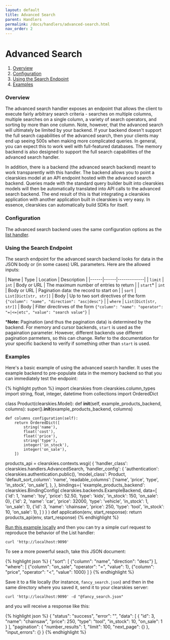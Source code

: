 ```yaml
---
layout: default
title: Advanced Search
parent: Handlers
permalink: /docs/handlers/advanced-search.html
nav_order: 2
---
```


# Advanced Search

 1. [Overview](#overview)
 2. [Configuration](#configuration)
 3. [Using the Search Endpoint](#using-the-search-endpoint)
 4. [Examples](#examples)

### Overview

The advanced search handler exposes an endpoint that allows the client to execute fairly arbitrary search criteria - searches on multiple columns, multiple searches on a single column, a variety of search operators, and sorting by more than one column.  Note, however, that the advanced search will ultimately be limited by your backend.  If your backend doesn't support the full search capabilities of the advanced search, then your clients may end up seeing 500s when making more complicated queries.  In general, you can expect this to work well with full-featured databases.  The memory backend is also designed to support the full search capabilities of the advanced search handler.

In addition, there is a backend (the advanced search backend) meant to work transparently with this handler.  The backend allows you to point a clearskies model at an API endpoint hosted with the advanced search backend.  Queries made with the standard query builder built into clearskies models will then be automatically translated into API calls to the advanced search backend.  The end result of this is that integrating a clearskies application with another application built in clearskies is very easy.  In essence, clearskies can automatically build SDKs for itself.

### Configuration

The advanced search backend uses the same configuration options as the [list handler](list.html#configuration).

### Using the Search Endpoint

The search endpoint for the advanced search backend looks for data in the JSON body or (in some cases) URL parameters.  Here are the allowed inputs:

| Name | Type | Location | Description |
|------|------|-------------|
| `limit` | `int` | Body or URL | The maximum number of entries to return |
| `start`* | `int` | Body or URL | Pagination data: the record to start on |
| `sort` | `List[Dict[str, str]]` | Body | Up to two sort directives of the form `{"column": "name", "direction": "asc|desc"}` |
| `where` | `List[Dict[str, str]]` | Body | Filter directirves of the form `{"column": "name": "operator": "=|<=|etc", "value": "search value"}` |

***Note:** Pagination (and thus the pagination data) is determined by the backend.  For memory and cursor backends, `start` is used as the pagaination parameter.  However, different backends use different pagination parmeters, so this can change.  Refer to the documentation for your specific backend to verify if something other than `start` is used.

### Examples

Here's a basic example of using the advanced search handler.  It uses the example backend to pre-populate data in the memory backend so that you can immediately test the endpoint:

{% highlight python %}
import clearskies
from clearskies.column_types import string, float, integer, datetime
from collections import OrderedDict

class Product(clearskies.Model):
    def __init__(self, example_products_backend, columns):
        super().__init__(example_products_backend, columns)

    def columns_configuration(self):
        return OrderedDict([
            string('name'),
            float('cost'),
            float('price'),
            string('type'),
            integer('in_stock'),
            integer('on_sale'),
        ])

products_api = clearskies.contexts.wsgi(
    {
        'handler_class': clearskies.handlers.AdvancedSearch,
        'handler_config': {
            'authentication': clearskies.authentication.public(),
            'model_class': Product,
            'default_sort_column': 'name',
            'readable_columns': ['name', 'price', 'type', 'in_stock', 'on_sale'],
        },
    },
    bindings={
        'example_products_backend': clearskies.BindingConfig(
            clearskies.backends.ExampleBackend,
            data=[
                {'id': 1, 'name': 'toy', 'price': 52.50, 'type': 'kids', 'in_stock': 150, 'on_sale': 0},
                {'id': 2, 'name': 'car', 'price': 32000, 'type': 'vehicle', 'in_stock': 1, 'on_sale': 1},
                {'id': 3, 'name': 'chainsaw', 'price': 250, 'type': 'tool', 'in_stock': 10, 'on_sale': 1},
            ]
        )
    }
)
def application(env, start_response):
    return products_api(env, start_response)
{% endhighlight %}

[Run this example locally](/docs/running-examples.html#running-examples-designed-for-an-http-server) and then you can try a simple curl request to reproduce the behavior of the List handler:

```
curl 'http://localhost:9090'
```

To see a more powerful seach, take this JSON document:

{% highlight json %}
{
  "sort": [
    {"column": "name", "direction": "desc"}
  ],
  "where": [
    {"column": "on_sale", "operator": "=", "value": 1},
    {"column": "price", "operator": "<", "value": 1000}
  ]
}
{% endhighlight %}

Save it to a file locally (for instance, `fancy_search.json`) and then in the same directory where you saved it, send it to your clearskies server:

```
curl 'http://localhost:9090' -d "@fancy_search.json"
```

and you will receive a response like this:

{% highlight json %}
{
  "status": "success",
  "error": "",
  "data": [
    {
      "id": 3,
      "name": "chainsaw",
      "price": 250,
      "type": "tool",
      "in_stock": 10,
      "on_sale": 1
    }
  ],
  "pagination": {
    "number_results": 1,
    "limit": 100,
    "next_page": {}
  },
  "input_errors": {}
}
{% endhighlight %}
